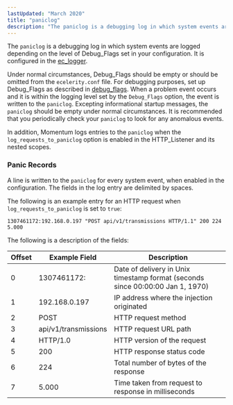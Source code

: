 ```yaml
---
lastUpdated: "March 2020"
title: "paniclog"
description: "The paniclog is a debugging log in which system events are logged depending on the level of Debug Flags set in your configuration It is configured in the ec logger Under normal circumstances Debug Flags should be empty or should be omitted from the ecelerity conf file For debugging purposes..."
---
```


The `paniclog` is a debugging log in which system events are logged depending on the level of Debug_Flags set in your configuration. It is configured in the [ec_logger](/momentum/4/modules/ec-logger).

Under normal circumstances, Debug_Flags should be empty or should be omitted from the `ecelerity.conf` file. For debugging purposes, set up Debug_Flags as described in [debug_flags](/momentum/4/config/ref-debug-flags). When a problem event occurs and it is within the logging level set by the `Debug_Flags` option, the event is written to the `paniclog`. Excepting informational startup messages, the `paniclog` should be empty under normal circumstances. It is recommended that you periodically check your `paniclog` to look for any anomalous events.

In addition, Momentum logs entries to the `paniclog` when the `log_requests_to_paniclog` option is enabled in the HTTP_Listener and its nested scopes.

### <a name="idp5044896"></a> Panic Records

A line is written to the `paniclog` for every system event, when enabled in the configuration. The fields in the log entry are delimited by spaces.

The following is an example entry for an HTTP request when `log_requests_to_paniclog` is set to `true`:

`1307461172:192.168.0.197 "POST api/v1/transmissions HTTP/1.1" 200 224 5.000`

The following is a description of the fields:

<a name="log_formats.paniclog.ec.record.fields"></a> 


| Offset | Example Field | Description |
| --- | --- | --- |
| 0 | 1307461172: | Date of delivery in Unix timestamp format (seconds since 00:00:00 Jan 1, 1970) |
| 1 | 192.168.0.197 | IP address where the injection originated |
| 2 | POST | HTTP request method |
| 3 | api/v1/transmissions | HTTP request URL path |
| 4 | HTTP/1.0 | HTTP version of the request |
| 5 | 200 | HTTP response status code |
| 6 | 224 | Total number of bytes of the response |
| 7 | 5.000 | Time taken from request to response in milliseconds |